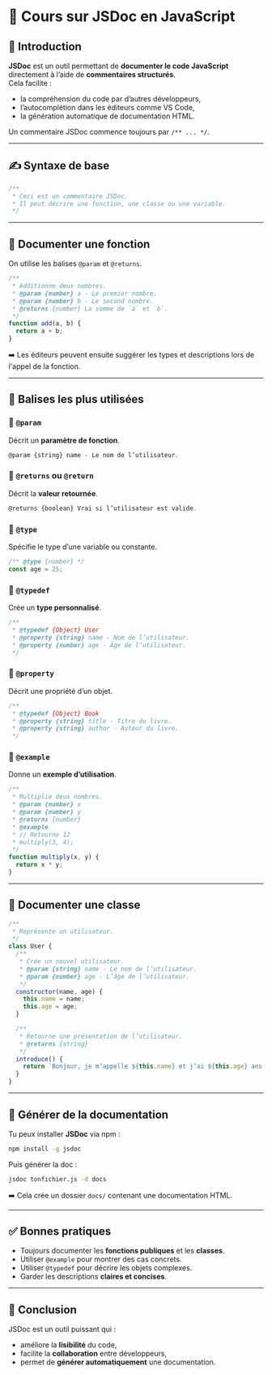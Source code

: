 
# 📘 Cours sur JSDoc en JavaScript

## 🚀 Introduction
**JSDoc** est un outil permettant de **documenter le code JavaScript** directement à l’aide de **commentaires structurés**.  
Cela facilite :
- la compréhension du code par d’autres développeurs,
- l’autocomplétion dans les éditeurs comme VS Code,
- la génération automatique de documentation HTML.

Un commentaire JSDoc commence toujours par `/** ... */`.

---

## ✍️ Syntaxe de base
```js
/**
 * Ceci est un commentaire JSDoc.
 * Il peut décrire une fonction, une classe ou une variable.
 */
```

---

## 📌 Documenter une fonction
On utilise les balises `@param` et `@returns`.

```js
/**
 * Additionne deux nombres.
 * @param {number} a - Le premier nombre.
 * @param {number} b - Le second nombre.
 * @returns {number} La somme de `a` et `b`.
 */
function add(a, b) {
  return a + b;
}
```

➡️ Les éditeurs peuvent ensuite suggérer les types et descriptions lors de l'appel de la fonction.

---

## 📌 Balises les plus utilisées

### 🔹 `@param`
Décrit un **paramètre de fonction**.
```js
@param {string} name - Le nom de l’utilisateur.
```

### 🔹 `@returns` ou `@return`
Décrit la **valeur retournée**.
```js
@returns {boolean} Vrai si l’utilisateur est valide.
```

### 🔹 `@type`
Spécifie le type d’une variable ou constante.
```js
/** @type {number} */
const age = 25;
```

### 🔹 `@typedef`
Crée un **type personnalisé**.
```js
/**
 * @typedef {Object} User
 * @property {string} name - Nom de l’utilisateur.
 * @property {number} age - Âge de l’utilisateur.
 */
```

### 🔹 `@property`
Décrit une propriété d’un objet.
```js
/**
 * @typedef {Object} Book
 * @property {string} title - Titre du livre.
 * @property {string} author - Auteur du livre.
 */
```

### 🔹 `@example`
Donne un **exemple d’utilisation**.
```js
/**
 * Multiplie deux nombres.
 * @param {number} x
 * @param {number} y
 * @returns {number}
 * @example
 * // Retourne 12
 * multiply(3, 4);
 */
function multiply(x, y) {
  return x * y;
}
```

---

## 📌 Documenter une classe
```js
/**
 * Représente un utilisateur.
 */
class User {
  /**
   * Crée un nouvel utilisateur.
   * @param {string} name - Le nom de l’utilisateur.
   * @param {number} age - L’âge de l’utilisateur.
   */
  constructor(name, age) {
    this.name = name;
    this.age = age;
  }

  /**
   * Retourne une présentation de l’utilisateur.
   * @returns {string}
   */
  introduce() {
    return `Bonjour, je m’appelle ${this.name} et j’ai ${this.age} ans.`;
  }
}
```

---

## 📌 Générer de la documentation
Tu peux installer **JSDoc** via npm :
```bash
npm install -g jsdoc
```

Puis générer la doc :
```bash
jsdoc tonfichier.js -d docs
```
➡️ Cela crée un dossier `docs/` contenant une documentation HTML.

---

## ✅ Bonnes pratiques
- Toujours documenter les **fonctions publiques** et les **classes**.
- Utiliser `@example` pour montrer des cas concrets.
- Utiliser `@typedef` pour décrire les objets complexes.
- Garder les descriptions **claires et concises**.

---

## 🎯 Conclusion
JSDoc est un outil puissant qui :
- améliore la **lisibilité** du code,
- facilite la **collaboration** entre développeurs,
- permet de **générer automatiquement** une documentation.
